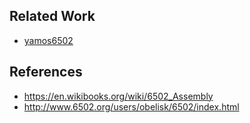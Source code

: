 ## Related Work

- [yamos6502](https://github.com/kromych/yamos6502)

## References

- https://en.wikibooks.org/wiki/6502_Assembly
- http://www.6502.org/users/obelisk/6502/index.html
